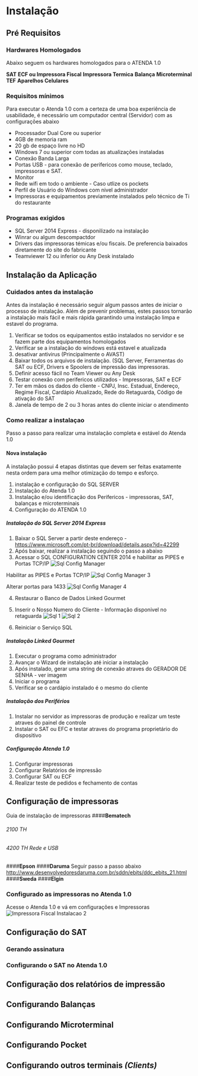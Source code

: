 <!-- TITLE: Instalacão -->
<!-- SUBTITLE: Instalacão Atenda 1.0 -->

 # Instalação
## **Pré Requisitos**
### Hardwares Homologados
Abaixo seguem os hardwares homologados para o ATENDA 1.0

**SAT**
**ECF ou Impressora Fiscal**
**Impressora Termica**
**Balança**
**Microterminal**
**TEF**
**Aparelhos Celulares**

 

### Requisitos mínimos

Para executar o Atenda 1.0 com a certeza de uma boa experiência de usabilidade, é necessário um computador central (Servidor) com as configurações abaixo
* Processador Dual Core ou superior
* 4GB de memoria ram
* 20 gb de espaço livre no HD
* Windows 7 ou superior com todas as atualizações instaladas
* Conexão Banda Larga
* Portas USB - para conexão de perifericos como mouse, teclado, impressoras e SAT.
* Monitor 
* Rede wifi em todo o ambiente - Caso utlize os pockets
* Perfil de Usuário do Windows com nivel administrador
* Impressoras e equipamentos previamente instalados pelo técnico de Ti do restaurante


### Programas exigidos
* SQL Server 2014 Express - disponilizado na instalação
* Winrar ou algum descompactdor
* Drivers das impressoras témicas e/ou fiscais. De preferencia baixados diretamente do site do fabricante
* Teamviewer 12 ou inferior ou Any Desk instalado

## **Instalação da Aplicação**

### Cuidados antes da instalação

Antes da instalação é necessário seguir algum passos antes de iniciar o processo de instalação. Além de prevenir problemas, estes passos tornarão a instalação mais fácil e mais rápida garantindo uma instalação limpa e estavel do programa.  

1. Verificar se todos os equipamentos estão instalados no servidor e se fazem parte dos equipamentos homologados
2. Verificar se a instalação do windows está estavel e atualizada
3. desativar antivirus (Principalmente o AVAST)
4. Baixar todos os arquivos de instalação. (SQL Server, Ferramentas do SAT ou ECF, Drivers e Spoolers de impressão das impressoras. 
5. Definir acesso fácil no Team Viewer ou Any Desk
6. Testar conexão com perifericos utilizados - Impressoras, SAT e ECF
7. Ter em mãos os dados do cliente - CNPJ, Insc. Estadual, Endereço, Regime Fiscal, Cardápio Atualizado, Rede do Retaguarda, Código de ativação do SAT
8. Janela de tempo de 2 ou 3 horas antes do cliente iniciar o atendimento

### Como realizar a instalaçao
Passo a passo para realizar uma instalação completa e estável do Atenda 1.0

#### Nova instalação 
A instalação possui 4 etapas distintas que devem ser feitas exatamente nesta ordem para uma melhor otimização do tempo e esforço.

1. instalação e configuração do SQL SERVER
2. Instalação do Atenda 1.0
3. Instalação e/ou identificação dos Perifericos - impressoras, SAT, balanças e microterminais
4. Configuração do ATENDA 1.0

##### Instalação do SQL Server 2014 Express
1. Baixar o SQL Server a partir deste endereço - https://www.microsoft.com/pt-br/download/details.aspx?id=42299
2. Após baixar, realizar a instalação seguindo o passo a abaixo
3. Acessar o SQL CONFIGURATION CENTER 2014 e habilitar as PIPES e Portas TCP/IP 
![Sql Config Manager](/uploads/sql-config-manager.jpg "Sql Config Manager")

Habilitar as PIPES e Portas TCP/IP 
![Sql Config Manager 3](/uploads/sql-config-manager-3.jpg "Sql Config Manager 3")

Alterar portas para 1433
![Sql Config Manager 4](/uploads/sql-config-manager-4.jpg "Sql Config Manager 4")

4. Restaurar o Banco de Dados Linked Gourmet

5. Inserir o Nosso Numero do Cliente - Informação disponivel no retaguarda
![Sql 1](/uploads/sql-1.jpg "Sql 1")
![Sql 2](/uploads/sql-2.jpg "Sql 2")

6. Reiniciar o Serviço SQL

##### Instalação  Linked Gourmet
1. Executar o programa como administrador
2. Avançar o Wizard de instalação até iniciar a instalação
3. Após instalado, gerar uma string de conexão atraves do GERADOR DE SENHA - ver imagem
4. Iniciar o programa
5. Verificar se o cardápio instalado é o mesmo do cliente

##### Instalação dos Periférios
1. Instalar no servidor as impressoras de produção e realizar um teste atraves do painel de controle
2. Instalar o SAT ou EFC e testar atraves do programa proprietário do dispositivo

##### Configuração Atenda 1.0
1. Configurar impressoras
2. Configurar Relatórios de impressão
3. Configurar SAT ou ECF
4. Realizar teste de pedidos e fechamento de contas

## **Configuração de impressoras**
Guia de instalação de impressoras
####**Bematech**
###### 2100 TH
###### 4200 TH Rede e USB
####**Epson**
####**Daruma**
Seguir passo a passo abaixo
http://www.desenvolvedoresdaruma.com.br/sddn/ebits/ddc_ebits_21.html
####**Sweda**
####**Elgin**

### Configurado as impressoras no Atenda 1.0
Acesse o Atenda 1.0 e vá em configurações e Impressoras
![Impressora Fiscal Instalacao 2](/uploads/impressora-fiscal-instalacao-2.png "Impressora Fiscal Instalacao 2")


## **Configuração do SAT**
### Gerando assinatura
### Configurando o SAT no Atenda 1.0

## **Configuração dos relatórios de impressão**
## **Configurando Balanças**

## **Configurando Microterminal**

## **Configurando Pocket**

## **Configurando outros terminais** *(Clients)*


